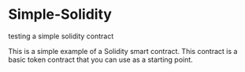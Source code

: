 # Simple-Solidity
testing a simple solidity contract

This is a simple example of a Solidity smart contract. This contract is a basic token contract that you can use as a starting point. 

